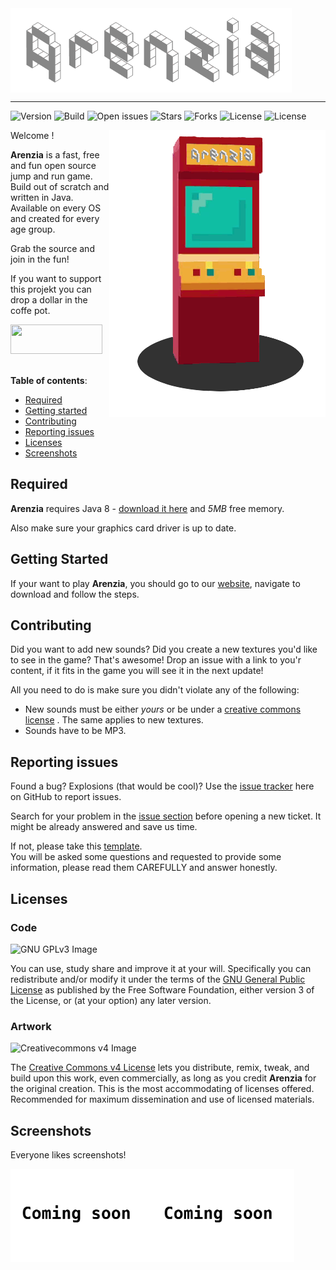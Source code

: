 <img align="center"  src="/img/arenzia.png" alt="arenzia logo"> 

--------

![Version](https://img.shields.io/badge/version-v1.0.0-orange.svg)
![Build](https://img.shields.io/badge/build-passing-brightgreen.svg) 
![Open issues](https://img.shields.io/github/issues/NBprojekt/Arenzia.svg)
![Stars](https://img.shields.io/github/stars/NBprojekt/Arenzia.svg)
![Forks](https://img.shields.io/github/forks/NBprojekt/Arenzia.svg) 
![License](https://img.shields.io/badge/licenseCode-GPLv3-lightgrey.svg) 
![License](https://img.shields.io/badge/licenseArtwork-CCv4-lightgrey.svg)


<img align="right" src="/img/arcade.png" alt="arenzia arcade">

Welcome ! 

**Arenzia** is a fast, free and fun open source jump and run game. 
Build out of scratch and written in Java. Available on every OS and created for every age group.

Grab the source and join in the fun! 

If you want to support this projekt you can drop a dollar in the coffe pot.

<a href="https://www.paypal.com/cgi-bin/webscr?cmd=_s-xclick&hosted_button_id=EFJ4MC62BQ29N"> 
<img alt="" border="0" src="https://www.paypalobjects.com/en_US/i/btn/btn_donateCC_LG.gif?01AD=3ejz6IPISlWbLh7Zu-zODb27255fROfBwos-lutnohT5EMC1lhYOpYA&01RI=3042F7435F88C03&01NA=na" width="147" height="47">
</a> <br><br>

**Table of contents**:

 + [Required](#required)
 + [Getting started](#getting-started) 
 + [Contributing](#contributing)
 + [Reporting issues](#reporting-issues)
 + [Licenses](#licenses) 
 + [Screenshots](#screenshots) 

Required
--------

**Arenzia** requires Java 8 - [download it here](https://www.java.com/en/download/) and *5MB* free memory.

Also make sure your graphics card driver is up to date.

Getting Started
-------
If your want to play **Arenzia**, you should go to our [website](https://nbprojekt.github.io/Arenzia), navigate to download and follow the steps.


Contributing
------------

Did you want to add new sounds? Did you create a new textures you'd like to see in the game? That's awesome! Drop an issue with a link to you'r content, if it fits in the game you will see it in the next update!

All you need to do is make sure you didn't violate any of the following:

 - New sounds must be either *yours* or be under a [creative commons license](https://creativecommons.org/licenses/) . The same applies to new textures. 
 - Sounds have to be MP3. 

Reporting issues 
---------------- 

Found a bug? Explosions (that would be cool)? Use the [issue tracker](https://github.com/nbprojekt/arenzia/issues) here on GitHub to report issues. 

Search for your problem in the [issue section](https://github.com/NBprojekt/Arenzia/issues?q=is%3Aissue+is%3Aclosed) before opening a new ticket. It might be already answered and save us time.

If not, please take this [template](https://github.com/NBprojekt/Arenzia/blob/master/TEMPLATE.markdown).<br>
You will be asked some questions and requested to provide some information, please read them CAREFULLY and answer honestly.
 
Licenses
--------
### Code
![GNU GPLv3 Image](https://www.gnu.org/graphics/gplv3-127x51.png)

You can use, study share and improve it at your will. Specifically you can redistribute and/or modify it under the terms of the [GNU General Public License](https://www.gnu.org/licenses/gpl.html) as published by the Free Software Foundation, either version 3 of the License, or (at your option) any later version.

### Artwork
![Creativecommons v4 Image](https://licensebuttons.net/l/by/3.0/88x31.png)

The [Creative Commons v4 License](https://creativecommons.org/licenses/by/4.0/legalcode) lets you distribute, remix, tweak, and build upon this work, even commercially, as long as you credit **Arenzia** for the original creation. This is the most accommodating of licenses offered. Recommended for maximum dissemination and use of licensed materials. 

Screenshots
-----------
 
Everyone likes screenshots!

<img align="left" src="/img/screen1.png" width="45%" alt="At litle screenshot">
<img align="left" src="/img/screen2.png" width="45%" alt="At litle screenshot">



